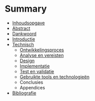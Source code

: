 # Summary

* [Inhoudsopgave](SUMMARY.md)
* [Abstract](README.md)
* [Dankwoord](Scriptie/Dankwoord.md)
* [Introductie](Scriptie/Doelstellingen.md)
* [Technisch](Scriptie/Technisch.md)
   * [Ontwikkelingsproces](Scriptie/MethodenTechnieken.md)
   * [Analyse en vereisten](Scriptie/AnalyseVereisten.md)
   * [Design](Scriptie/Design.md)
   * [Implementatie](Scriptie/Implementatie.md)
   * [Test en validatie](Scriptie/TestValidatie.md)
   * [Gebruikte tools en technologieën](Scriptie/ToolsTechnologieen.md)
   * Conclusies
   * Appendices
* [Bibliografie](Scriptie/Bibliografie.md)

